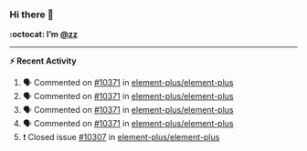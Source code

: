 ### Hi there 👋

**:octocat: I’m [@zz](https://github.com/holazz)**

---

**:zap: Recent Activity**

<!--START_SECTION:activity-->
1. 🗣 Commented on [#10371](https://github.com/element-plus/element-plus/issues/10371) in [element-plus/element-plus](https://github.com/element-plus/element-plus)
2. 🗣 Commented on [#10371](https://github.com/element-plus/element-plus/issues/10371) in [element-plus/element-plus](https://github.com/element-plus/element-plus)
3. 🗣 Commented on [#10371](https://github.com/element-plus/element-plus/issues/10371) in [element-plus/element-plus](https://github.com/element-plus/element-plus)
4. 🗣 Commented on [#10371](https://github.com/element-plus/element-plus/issues/10371) in [element-plus/element-plus](https://github.com/element-plus/element-plus)
5. ❗️ Closed issue [#10307](https://github.com/element-plus/element-plus/issues/10307) in [element-plus/element-plus](https://github.com/element-plus/element-plus)
<!--END_SECTION:activity-->
